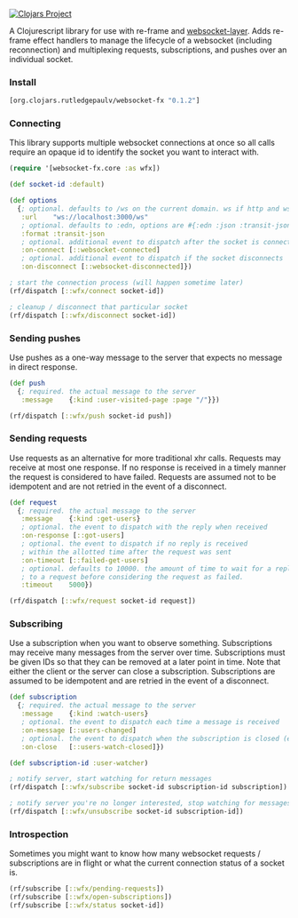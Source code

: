 
[![Clojars Project](https://img.shields.io/clojars/v/org.clojars.rutledgepaulv/websocket-fx.svg)](https://clojars.org/org.clojars.rutledgepaulv/websocket-fx)

A Clojurescript library for use with re-frame and [websocket-layer](https://github.com/RutledgePaulV/websocket-layer). Adds
re-frame effect handlers to manage the lifecycle of a websocket (including reconnection) and multiplexing requests, 
subscriptions, and pushes over an individual socket.

### Install

```clojure
[org.clojars.rutledgepaulv/websocket-fx "0.1.2"]
```

### Connecting

This library supports multiple websocket connections at once so all calls
require an opaque id to identify the socket you want to interact with.

```clojure
(require '[websocket-fx.core :as wfx])

(def socket-id :default)

(def options 
  {; optional. defaults to /ws on the current domain. ws if http and wss if https
   :url    "ws://localhost:3000/ws"
   ; optional. defaults to :edn, options are #{:edn :json :transit-json}
   :format :transit-json
   ; optional. additional event to dispatch after the socket is connected
   :on-connect [::websocket-connected]
   ; optional. additional event to dispatch if the socket disconnects
   :on-disconnect [::websocket-disconnected]})

; start the connection process (will happen sometime later)
(rf/dispatch [::wfx/connect socket-id])

; cleanup / disconnect that particular socket
(rf/dispatch [::wfx/disconnect socket-id])
```

### Sending pushes

Use pushes as a one-way message to the server that expects no message
in direct response.

```clojure
(def push 
  {; required. the actual message to the server
   :message    {:kind :user-visited-page :page "/"}})

(rf/dispatch [::wfx/push socket-id push])
```


### Sending requests

Use requests as an alternative for more traditional xhr calls. Requests
may receive at most one response. If no response is received in a timely
manner the request is considered to have failed. Requests are assumed not
to be idempotent and are not retried in the event of a disconnect.

```clojure
(def request 
  {; required. the actual message to the server
   :message    {:kind :get-users} 
   ; optional. the event to dispatch with the reply when received
   :on-response [::got-users]
   ; optional. the event to dispatch if no reply is received 
   ; within the allotted time after the request was sent
   :on-timeout [::failed-get-users]
   ; optional. defaults to 10000. the amount of time to wait for a reply
   ; to a request before considering the request as failed.
   :timeout    5000})

(rf/dispatch [::wfx/request socket-id request])
```


### Subscribing

Use a subscription when you want to observe something. Subscriptions may receive many
messages from the server over time. Subscriptions must be given IDs so that they can
be removed at a later point in time. Note that either the client or the server can close
a subscription. Subscriptions are assumed to be idempotent and are retried in the event of
a disconnect.

```clojure
(def subscription 
  {; required. the actual message to the server
   :message    {:kind :watch-users} 
   ; optional. the event to dispatch each time a message is received
   :on-message [::users-changed]
   ; optional. the event to dispatch when the subscription is closed (either by server or client)
   :on-close   [::users-watch-closed]})

(def subscription-id :user-watcher)

; notify server, start watching for return messages
(rf/dispatch [::wfx/subscribe socket-id subscription-id subscription])

; notify server you're no longer interested, stop watching for messages
(rf/dispatch [::wfx/unsubscribe socket-id subscription-id])
```

### Introspection

Sometimes you might want to know how many websocket requests / subscriptions are in flight
or what the current connection status of a socket is.

```clojure
(rf/subscribe [::wfx/pending-requests])
(rf/subscribe [::wfx/open-subscriptions])
(rf/subscribe [::wfx/status socket-id])
```

